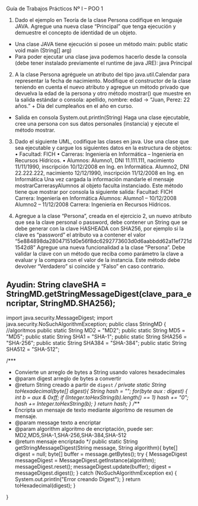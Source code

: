 Guía de Trabajos Prácticos Nº I – POO 1

1. Dado el ejemplo en Teoría de la clase Persona codifique en lenguaje 
JAVA.
Agregue una nueva clase “Principal” que tenga ejecución y demuestre el 
concepto de identidad de un objeto.
* Una clase JAVA tiene ejecución si posee un método main:
public static void main (String[] arg)
* Para poder ejecutar una clase java podemos hacerlo desde la consola 
(debe tener instalado previamente el runtime de java JRE):
java Principal

2. A la clase Persona agréguele un atributo del tipo java.util.Calendar para 
representar la fecha de nacimiento. Modifique el constructor de la clase teniendo 
en cuenta el nuevo atributo y agregue un método privado que devuelva la edad de 
la persona y otro método mostrar() que muestre en la salida estándar o consola:
 apellido, nombre: edad → “Juan, Perez: 22 años.” + Día del cumpleaños en el año 
en curso.
* Salida en consola System.out.println(String)
Haga una clase ejecutable, cree una persona con sus datos personales (instancia) 
y ejecute el método mostrar.

3. Dado el siguiente UML, codifique las clases en java.
Use una clase que sea ejecutable y cargue los siguientes datos en la estructura de 
objetos:
• Facultad: FICH
• Carreras: Ingeniería en Informática – Ingeniería en Recursos Hídricos.
• Alumnos: 
Alumno1, DNI 11.111.111, nacimiento 11/11/1990, inscripción 10/12/2008 en Ing. en Informática.
Alumno2, DNI 22.222.222, nacimiento 12/12/1990, inscripción 11/12/2008 en Ing. en Informática
Una vez cargada la información mandarle el mensaje mostrarCarrerasyAlumnos
al objeto faculta instanciado. Este método tiene que mostrar por consola la 
siguiente salida:
Facultad: FICH
Carrera: Ingeniería en Informática
Alumnos: Alumno1 – 10/12/2008
Alumno2 – 11/12/2008
Carrera: Ingeniería en Recursos Hídricos.

4. Agregue a la clase “Persona”, creada en el ejercicio 2, un nuevo atributo que sea la
clave personal o password, debe contener un String que se debe generar con la 
clave HASHEADA con SHA256, por ejemplo si la clave es “password” el atributo va
a contener el valor 
“5e884898da28047151d0e56f8dc6292773603d0d6aabbdd62a11ef721d1542d8”
Agregue una nueva funcionalidad a la clase “Persona”. Debe validar la clave con 
un método que reciba como parámetro la clave a evaluar y la compara con el valor 
de la instancia. Este método debe devolver “Verdadero” si coincide y “Falso” en 
caso contrario.

Ayudin:
String claveSHA = StringMD.getStringMessageDigest(clave_para_encriptar, StringMD.SHA256);
-------------------------
import java.security.MessageDigest;
import java.security.NoSuchAlgorithmException;
public class StringMD {
 //algoritmos
 public static String MD2 = "MD2";
 public static String MD5 = "MD5";
 public static String SHA1 = "SHA-1";
 public static String SHA256 = "SHA-256";
 public static String SHA384 = "SHA-384";
 public static String SHA512 = "SHA-512";

/***
 * Convierte un arreglo de bytes a String usando valores hexadecimales
 * @param digest arreglo de bytes a convertir
 * @return String creado a partir de <code>digest</code>
 */
 private static String toHexadecimal(byte[] digest){
 String hash = "";
 for(byte aux : digest) {
 int b = aux & 0xff;
 if (Integer.toHexString(b).length() == 1) hash += "0";
 hash += Integer.toHexString(b);
 }
 return hash;
 }
 /***
 * Encripta un mensaje de texto mediante algoritmo de resumen de mensaje.
 * @param message texto a encriptar
 * @param algorithm algoritmo de encriptación, puede ser: MD2,MD5,SHA-1,SHA-256,SHA-384,SHA-512
 * @return mensaje encriptado
 */
 public static String getStringMessageDigest(String message, String algorithm){
 byte[] digest = null;
 byte[] buffer = message.getBytes();
 try {
 MessageDigest messageDigest = MessageDigest.getInstance(algorithm);
 messageDigest.reset();
 messageDigest.update(buffer);
 digest = messageDigest.digest();
 } catch (NoSuchAlgorithmException ex) {
 System.out.println("Error creando Digest");
 }
 return toHexadecimal(digest);
 }
 
}
